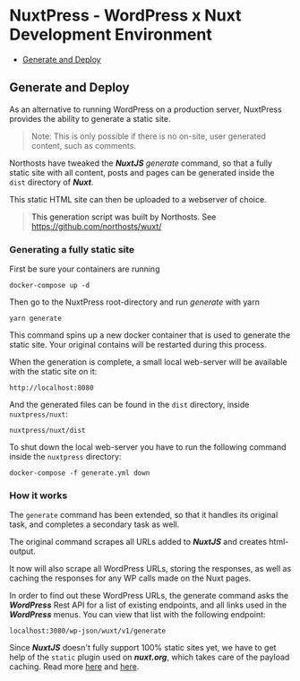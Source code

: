 # NuxtPress - WordPress x Nuxt Development Environment

- [Generate and Deploy](#deploy)

## Generate and Deploy
<a name="deploy"/>

As an alternative to running WordPress on a production server, NuxtPress provides the ability to generate a static site.

>Note: This is only possible if there is no on-site, user generated content, such as comments.

Northosts have tweaked the **_NuxtJS_** *generate* command, so that a fully static site with all content, posts and 
pages can be generated inside the `dist` directory of **_Nuxt_**. 

This static HTML site can then be uploaded to a webserver of choice.

>This generation script was built by Northosts. See https://github.com/northosts/wuxt/

### Generating a fully static site

First be sure your containers are running

    docker-compose up -d

Then go to the NuxtPress root-directory and run *generate* with yarn

    yarn generate

This command spins up a new docker container that is used to generate the static site. Your original contains will be
restarted during this process.

When the generation is complete, a small local web-server will be available with the static site on it:

    http://localhost:8080

And the generated files can be found in the `dist` directory, inside `nuxtpress/nuxt`:

    nuxtpress/nuxt/dist

To shut down the local web-server you have to run the following command inside the
`nuxtpress` directory:

    docker-compose -f generate.yml down

### How it works

The `generate` command has been extended, so that it handles its original task, and completes a secondary task as well.

The original command scrapes all URLs added to **_NuxtJS_** and creates html-output.

It now will also scrape all WordPress URLs, storing the responses, as well as caching the responses for any WP calls
made on the Nuxt pages.

In order to find out these WordPress URLs, the generate command asks the **_WordPress_** Rest API for a list of existing
endpoints, and all links used in the **_WordPress_** menus. You can view that list with the following endpoint:

    localhost:3080/wp-json/wuxt/v1/generate

Since **_NuxtJS_** doesn't fully support 100% static sites yet, we have to get help of the `static` plugin used on 
**_nuxt.org_**, which takes care of the payload caching. Read more [here](https://github.com/nuxt/rfcs/issues/22)
and [here](https://github.com/nuxt/nuxtjs.org/tree/master/modules/static).
